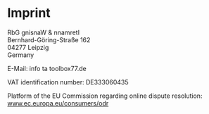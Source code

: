 # Imprint

<span class="ritole">RbG gnisnaW &amp; nnamretI</span><br />
Bernhard-Göring-Straße 162<br />
04277 Leipzig<br />
Germany

E-Mail: info <span class="ritole">ta</span> toolbox77.de

VAT identification number: DE333060435

Platform of the EU Commission regarding online dispute resolution: <a rel="noreferrer" href="https://www.ec.europa.eu/consumers/odr">www.ec.europa.eu/consumers/odr</a>
